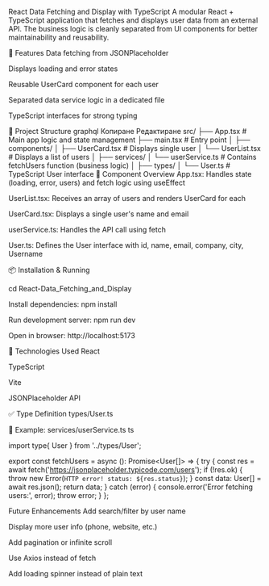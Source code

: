  React Data Fetching and Display with TypeScript
A modular React + TypeScript application that fetches and displays user data from an external API. The business logic is cleanly separated from UI components for better maintainability and reusability.

🚀 Features
Data fetching from JSONPlaceholder

Displays loading and error states

Reusable UserCard component for each user

Separated data service logic in a dedicated file

TypeScript interfaces for strong typing

🧱 Project Structure
graphql
Копиране
Редактиране
src/
├── App.tsx               # Main app logic and state management
├── main.tsx              # Entry point
│
├── components/
│   ├── UserCard.tsx      # Displays single user
│   └── UserList.tsx      # Displays a list of users
│
├── services/
│   └── userService.ts    # Contains fetchUsers function (business logic)
│
├── types/
│   └── User.ts           # TypeScript User interface
🧠 Component Overview
App.tsx: Handles state (loading, error, users) and fetch logic using useEffect

UserList.tsx: Receives an array of users and renders UserCard for each

UserCard.tsx: Displays a single user's name and email

userService.ts: Handles the API call using fetch

User.ts: Defines the User interface with id, name, email, company, city, Username

📦 Installation & Running

cd React-Data_Fetching_and_Display

Install dependencies:
npm install

Run development server:
npm run dev

Open in browser: http://localhost:5173

🔧 Technologies Used
React

TypeScript

Vite

JSONPlaceholder API


✅ Type Definition
types/User.ts


📂 Example: services/userService.ts
ts

import type{ User } from '../types/User';

export const fetchUsers = async (): Promise<User[]> => {
  try {
    const res = await fetch('https://jsonplaceholder.typicode.com/users');
    if (!res.ok) {
      throw new Error(`HTTP error! status: ${res.status}`);
    }
    const data: User[] = await res.json();
    return data;
  } catch (error) {
    console.error('Error fetching users:', error);
    throw error;
  }
};

Future Enhancements
Add search/filter by user name

Display more user info (phone, website, etc.)

Add pagination or infinite scroll

Use Axios instead of fetch

Add loading spinner instead of plain text